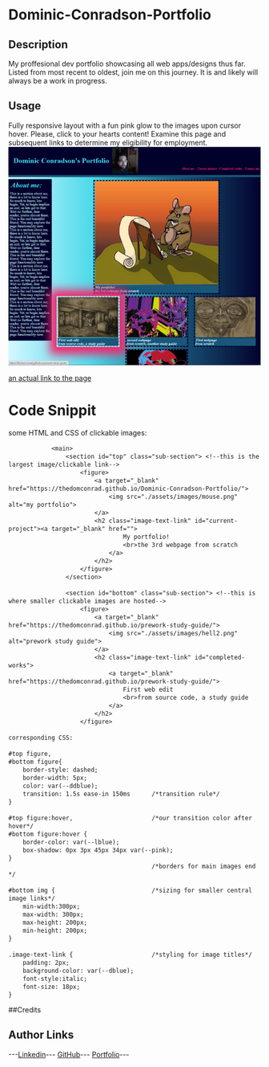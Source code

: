 # Dominic-Conradson-Portfolio

## Description

My proffesional dev portfolio showcasing all web apps/designs thus far. Listed from most recent to oldest, join me on this journey. It is and likely will always be a work in progress.

## Usage
Fully responsive layout with a fun pink glow to the images upon cursor hover. Please, click to your hearts content! Examine this page and subsequent links to determine my eligibility for employment. 
![screenshot](./assets/images/portfolioscreen.png)

[an actual link to the page](https://thedomconrad.github.io/Dominic-Conradson-Portfolio/)

# Code Snippit
some HTML and CSS of clickable images:

```
            <main>
                <section id="top" class="sub-section"> <!--this is the largest image/clickable link-->
                    <figure>
                        <a target="_blank" href="https://thedomconrad.github.io/Dominic-Conradson-Portfolio/">
                            <img src="./assets/images/mouse.png" alt="my portfolio">
                        </a>
                        <h2 class="image-text-link" id="current-project"><a target="_blank" href="">
                                My portfolio!
                                <br>the 3rd webpage from scratch
                            </a>
                        </h2>
                    </figure>
                </section>

                <section id="bottom" class="sub-section"> <!--this is where smaller clickable images are hosted-->
                    <figure>
                        <a target="_blank" href="https://thedomconrad.github.io/prework-study-guide/">
                            <img src="./assets/images/hell2.png" alt="prework study guide">
                        </a>
                        <h2 class="image-text-link" id="completed-works">
                            <a target="_blank" href="https://thedomconrad.github.io/prework-study-guide/">
                                First web edit
                                <br>from source code, a study guide
                            </a>
                        </h2>
                    </figure>

corresponding CSS:

#top figure,
#bottom figure{
    border-style: dashed;
    border-width: 5px;
    color: var(--ddblue);
    transition: 1.5s ease-in 150ms      /*transition rule*/
}

#top figure:hover,                      /*our transition color after hover*/
#bottom figure:hover {
    border-color: var(--lblue);
    box-shadow: 0px 3px 45px 34px var(--pink);
}
                                        /*borders for main images end */

#bottom img {                           /*sizing for smaller central image links*/
    min-width:300px;
    max-width: 300px;
    max-height: 200px;
    min-height: 200px;
}                        

.image-text-link {                      /*styling for image titles*/
    padding: 2px;
    background-color: var(--dblue);
    font-style:italic;
    font-size: 18px;
}                            

```

##Credits
## Author Links
---[Linkedin](https://www.linkedin.com/in/dominic-conradson-76638b172/)---
[GitHub](https://github.com/theDomConrad/)---
[Portfolio](https://thedomconrad.github.io/Dominic-Conradson-Portfolio/)---